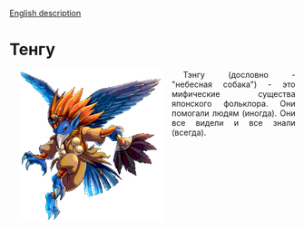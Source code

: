 [English description](README.md)


# Тенгу

<p align="left" style="float: left; margin: 15px; margin-top: 0;" >
    <img src="images/Unit_ills_full_40083.png" width="256"  /> 
</p>

<p align="justify" style="text-indent: 20px; " >
    Тэнгу (дословно - "небесная собака") - это мифические существа японского фольклора. Они помогали людям (иногда).
    Они все видели и все знали (всегда).        
</p>





